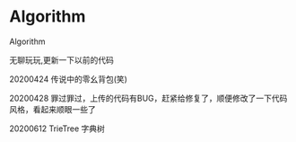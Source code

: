 # Algorithm
Algorithm

无聊玩玩,更新一下以前的代码

20200424 传说中的零幺背包(笑)

20200428 罪过罪过，上传的代码有BUG，赶紧给修复了，顺便修改了一下代码风格，看起来顺眼一些了

20200612 TrieTree 字典树
